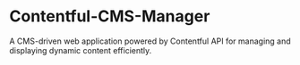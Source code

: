 # Contentful-CMS-Manager
A CMS-driven web application powered by Contentful API for managing and displaying dynamic content efficiently.
